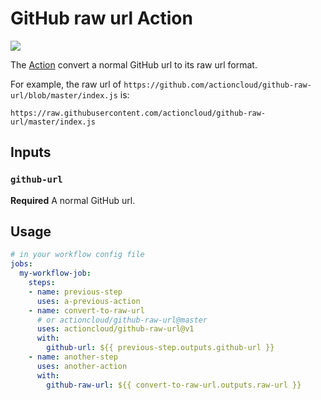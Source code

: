 # GitHub raw url Action

![](https://github.com/actioncloud/github-raw-url/workflows/Test%20converting/badge.svg)

The [Action](https://github.com/marketplace/actions/github-raw-url) convert a normal GitHub url to its raw url format.

For example, the raw url of `https://github.com/actioncloud/github-raw-url/blob/master/index.js` is:

```
https://raw.githubusercontent.com/actioncloud/github-raw-url/master/index.js
```

## Inputs

### `github-url`

**Required** A normal GitHub url.

## Usage

```yaml
# in your workflow config file
jobs:
  my-workflow-job:
    steps:
    - name: previous-step
      uses: a-previous-action
    - name: convert-to-raw-url
      # or actioncloud/github-raw-url@master
      uses: actioncloud/github-raw-url@v1
      with:
        github-url: ${{ previous-step.outputs.github-url }}
    - name: another-step
      uses: another-action
      with:
        github-raw-url: ${{ convert-to-raw-url.outputs.raw-url }}
```
